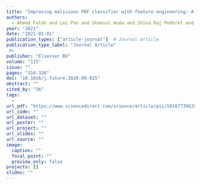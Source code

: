 ```yaml
---
title: "Improving malicious PDF classifier with feature engineering: A data-driven approach"
authors:
  - Ahmed Falah and Lei Pan and Shamsul Huda and Shiva Raj Pokhrel and Adnan Anwar
year: "2021"
date: "2021-01-01"
publication_types: ["article-journal"]  # Journal Article
publication_type_label: "Journal Article"
 #s
publisher: "Elsevier BV"
volume: "115"
issue: ""
pages: "314-326"
doi: "10.1016/j.future.2020.09.015"
abstract: ""
cited_by: "36"
tags:
  - 
url_pdf: "https://www.sciencedirect.com/science/article/pii/S0167739X20305082"
url_code: ""
url_dataset: ""
url_poster: ""
url_project: ""
url_slides: ""
url_source: ""
image:
  caption: ""
  focal_point: ""
  preview_only: false
projects: []
slides: ""
---
```

